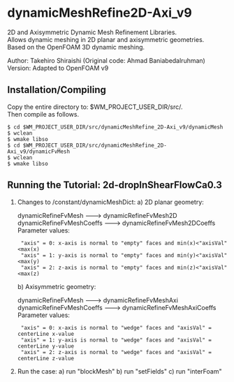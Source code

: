 # dynamicMeshRefine2D-Axi_v9
2D and Axisymmetric Dynamic Mesh Refinement Libraries.  
Allows dynamic meshing in 2D planar and axisymmetric geometries.  
Based on the OpenFOAM 3D dynamic meshing.

Author:        Takehiro Shiraishi (Original code: Ahmad Baniabedalruhman)  
Version:       Adapted to OpenFOAM v9

## Installation/Compiling
   Copy the entire directory to:  $WM_PROJECT_USER_DIR/src/.  
   Then compile as follows.
   ```
   $ cd $WM_PROJECT_USER_DIR/src/dynamicMeshRefine_2D-Axi_v9/dynamicMesh
   $ wclean
   $ wmake libso
   $ cd $WM_PROJECT_USER_DIR/src/dynamicMeshRefine_2D-Axi_v9/dynamicFvMesh
   $ wclean
   $ wmake libso
   ```

## Running the Tutorial:   2d-dropInShearFlowCa0.3

1) Changes to <caseDir>/constant/dynamicMeshDict:
   a) 2D planar geometry:  
   
      dynamicRefineFvMesh       ---> dynamicRefineFvMesh2D   
      dynamicRefineFvMeshCoeffs ---> dynamicRefineFvMesh2DCoeffs  
      Parameter values:
      
        "axis" = 0: x-axis is normal to "empty" faces and min(x)<"axisVal"<max(x)
        "axis" = 1: y-axis is normal to "empty" faces and min(y)<"axisVal"<max(y)
        "axis" = 2: z-axis is normal to "empty" faces and min(z)<"axisVal"<max(z)

   b) Axisymmetric geometry:
   
      dynamicRefineFvMesh       ---> dynamicRefineFvMeshAxi  
      dynamicRefineFvMeshCoeffs ---> dynamicRefineFvMeshAxiCoeffs  
      Parameter values: 
   
        "axis" = 0: x-axis is normal to "wedge" faces and "axisVal" = centerLine x-value
        "axis" = 1: y-axis is normal to "wedge" faces and "axisVal" = centerLine y-value
        "axis" = 2: z-axis is normal to "wedge" faces and "axisVal" = centerLine z-value


2) Run the case:
   a) run "blockMesh"
   b) run "setFields"
   c) run "interFoam"

